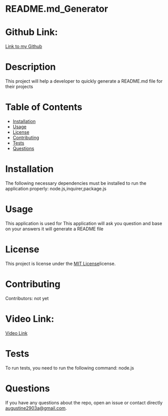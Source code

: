 
# README.md_Generator
# Github Link:
 [Link to my Github](https://github.com/Gus199)
# Description
 This project will help a developer to quickly generate a README.md file for their projects
# Table of Contents 
* [Installation](#installation)
* [Usage](#usage)
* [License](#license)
* [Contributing](#contributing)
* [Tests](#tests)
* [Questions](#questions)
# Installation
The following necessary dependencies must be installed to run the application properly: node.js,inquirer,package.js
# Usage
​This application is used for This application will ask you question and base on your answers it will generate a README file
# License
This project is license under the [MIT License](LICENSE)license.
# Contributing
​Contributors: not yet
# Video Link:
 [Video Link](https://watch.screencastify.com/v/EFobkIo5lM5hObRMFaa7)
# Tests
To run tests, you need to run the following command: node.js
# Questions
If you have any questions about the repo, open an issue or contact directly augustine2903a@gmail.com.
